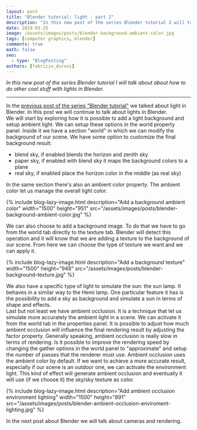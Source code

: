 ```yaml
---
layout: post
title: "Blender tutorial: light - part 2"
description: "In this new post of the series Blender tutorial I will talk about about how to do other cool stuff with lights in Blender."
date: 2019-03-25
image: /assets/images/posts/blender-background-ambient-color.jpg
tags: [computer graphics, blender]
comments: true
math: false
seo:
  - type: "BlogPosting"
authors: [fabrizio_duroni] 
---
```


*In this new post of the series Blender tutorial I will talk about about how to do other cool stuff with lights in Blender.*

---

In the [previous post of the series "Blender tutorial"](/2019/03/24/blender-tutorial-10-light-part-1.html) we talked about light in Blender. In this post we will continue to talk about lights in Blender.  
We will start by exploring how it is possible to add a light background and setup ambient light. We can setup these options in the world property panel. Inside it we have a section "world" in which we can modify the background of our scene. We have some option to customize the final background result:

* blend sky, if enabled blends the horizon and zenith sky
* paper sky, if enabled with blend sky it maps the background colors to a plane
* real sky, if enabled place the horizon color in the middle (as real sky)

In the same section there's also an ambient color property. The ambient color let us manage the overall light color.

{% include blog-lazy-image.html description="Add a background ambient color" width="1500" height="951" src="/assets/images/posts/blender-background-ambient-color.jpg" %}

We can also choose to add a background image. To do that we have to go from the world tab directly to the texture tab. Blender will detect this operation and it will know that we are adding a texture to the background of our scene. From here we can choose the type of texture we want and we can apply it.

{% include blog-lazy-image.html description="Add a background texture" width="1500" height="948" src="/assets/images/posts/blender-background-texture.jpg" %}

We also have a specific type of light to simulate the sun: the sun lamp. It behaves in a similar way to the Hemi lamp. One particular feature it has is the possibility to add a sky as background and simulate a sun in terms of shape and effects.  
Last but not least we have ambient occlusion. It is a technique that let us simulate more accurately the ambient light in a scene. We can activate it from the world tab in the properties panel. It is possible to adjust how much ambient occlusion will influence the final rendering result by adjusting the factor property. Generally speaking, ambient occlusion is really slow in terms of rendering. Is it possible to improve the rendering speed by changing the gather options in the world panel to "approximate" and setup the number of passes that the renderer must use. Ambient occlusion uses the ambient color by default. If we want to achieve a more accurate result, especially if our scene is an outdoor one, we can activate the environment light. This kind of effect will generate ambient occlusion and eventually it will use (if we choose it) the sky/sky texture as color.

{% include blog-lazy-image.html description="Add ambient occlusion environment lighting" width="1500" height="891" src="/assets/images/posts/blender-ambient-occlusion-enviroment-lighting.jpg" %}

In the next post about Blender we will talk about cameras and rendering.
